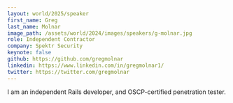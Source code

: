 ```yaml
---
layout: world/2025/speaker
first_name: Greg
last_name: Molnar
image_path: /assets/world/2024/images/speakers/g-molnar.jpg
role: Independent Contractor
company: Spektr Security
keynote: false
github: https://github.com/gregmolnar
linkedin: https://www.linkedin.com/in/gregmolnar1/
twitter: https://twitter.com/gregmolnar
---
```


I am an independent Rails developer, and OSCP-certified penetration tester.
